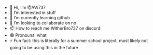 - 👋 Hi, I’m @AW737
- 👀 I’m interested in stuff
- 🌱 I’m currently learning github
- 💞️ I’m looking to collaborate on no
- 📫 How to reach me WitherBro737 on discord
- 😄 Pronouns: what
- ⚡ Fun fact: this is literally for a summer school project, most likely not going to be using this in the future

<!---
AW737/AW737 is a ✨ special ✨ repository because its `README.md` (this file) appears on your GitHub profile.
You can click the Preview link to take a look at your changes.
--->

